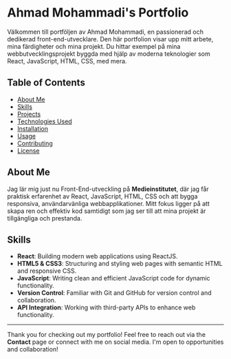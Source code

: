 # Ahmad Mohammadi's Portfolio

Välkommen till portföljen av Ahmad Mohammadi, en passionerad och dedikerad front-end-utvecklare. Den här portfolion visar upp mitt arbete, mina färdigheter och mina projekt. Du hittar exempel på mina webbutvecklingsprojekt byggda med hjälp av moderna teknologier som React, JavaScript, HTML, CSS, med mera.

## Table of Contents

- [About Me](#about-me)
- [Skills](#skills)
- [Projects](#projects)
- [Technologies Used](#technologies-used)
- [Installation](#installation)
- [Usage](#usage)
- [Contributing](#contributing)
- [License](#license)

## About Me

Jag lär mig just nu Front-End-utveckling på **Medieinstitutet**, där jag får praktisk erfarenhet av React, JavaScript, HTML, CSS och att bygga responsiva, användarvänliga webbapplikationer. Mitt fokus ligger på att skapa ren och effektiv kod samtidigt som jag ser till att mina projekt är tillgängliga och prestanda.

## Skills

- **React**: Building modern web applications using ReactJS.
- **HTML5 & CSS3**: Structuring and styling web pages with semantic HTML and responsive CSS.
- **JavaScript**: Writing clean and efficient JavaScript code for dynamic functionality.
- **Version Control**: Familiar with Git and GitHub for version control and collaboration.
- **API Integration**: Working with third-party APIs to enhance web functionality.


---

Thank you for checking out my portfolio! Feel free to reach out via the **Contact** page or connect with me on social media. I'm open to opportunities and collaboration!
